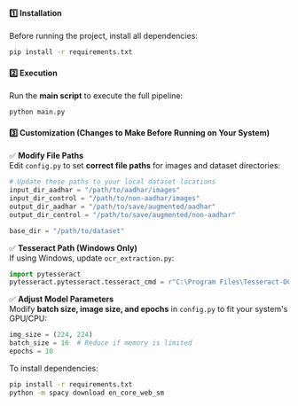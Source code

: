 
#### **1️⃣ Installation**  
Before running the project, install all dependencies:  
```bash
pip install -r requirements.txt
```

#### **2️⃣ Execution**  
Run the **main script** to execute the full pipeline:  
```bash
python main.py
```

#### **3️⃣ Customization (Changes to Make Before Running on Your System)**  

✅ **Modify File Paths**  
Edit `config.py` to set **correct file paths** for images and dataset directories:  
```python
# Update these paths to your local dataset locations
input_dir_aadhar = "/path/to/aadhar/images"
input_dir_control = "/path/to/non-aadhar/images"
output_dir_aadhar = "/path/to/save/augmented/aadhar"
output_dir_control = "/path/to/save/augmented/non-aadhar"

base_dir = "/path/to/dataset"
```

✅ **Tesseract Path (Windows Only)**  
If using Windows, update `ocr_extraction.py`:  
```python
import pytesseract
pytesseract.pytesseract.tesseract_cmd = r"C:\Program Files\Tesseract-OCR\tesseract.exe"
```

✅ **Adjust Model Parameters**  
Modify **batch size, image size, and epochs** in `config.py` to fit your system's GPU/CPU:  
```python
img_size = (224, 224)
batch_size = 16  # Reduce if memory is limited
epochs = 10
```

To install dependencies:  
```bash
pip install -r requirements.txt
python -m spacy download en_core_web_sm
```
